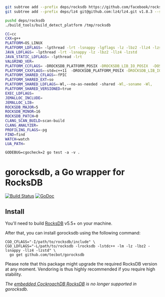 ```bash
git subtree add --prefix deps/rocksdb https://github.com/facebook/rocksdb.git v5.15.10 --squash
git subtree add --prefix deps/lz4 git@github.com:lz4/lz4.git v1.8.3 --squash

pushd deps/rocksdb
./build_tools/build_detect_platform /tmp/rocksdb
```

```bash
CC=cc
CXX=g++
PLATFORM=OS_LINUX
PLATFORM_LDFLAGS= -lpthread -lrt -lsnappy -lgflags -lz -lbz2 -llz4 -lzstd
JAVA_LDFLAGS= -lpthread -lrt -lsnappy -lz -lbz2 -llz4 -lzstd
JAVA_STATIC_LDFLAGS= -lpthread -lrt
VALGRIND_VER=
PLATFORM_CCFLAGS= -DROCKSDB_PLATFORM_POSIX -DROCKSDB_LIB_IO_POSIX  -DOS_LINUX -fno-builtin-memcmp -DROCKSDB_FALLOCATE_PRESENT -DSNAPPY -DGFLAGS=1 -DZLIB -DBZIP2 -DLZ4 -DZSTD -DROCKSDB_MALLOC_USABLE_SIZE -DROCKSDB_PTHREAD_ADAPTIVE_MUTEX -DROCKSDB_BACKTRACE -DROCKSDB_RANGESYNC_PRESENT -DROCKSDB_SCHED_GETCPU_PRESENT -march=native  -DHAVE_SSE42 -DHAVE_PCLMUL -DROCKSDB_SUPPORT_THREAD_LOCAL
PLATFORM_CXXFLAGS=-std=c++11  -DROCKSDB_PLATFORM_POSIX -DROCKSDB_LIB_IO_POSIX  -DOS_LINUX -fno-builtin-memcmp -DROCKSDB_FALLOCATE_PRESENT -DSNAPPY -DGFLAGS=1 -DZLIB -DBZIP2 -DLZ4 -DZSTD -DROCKSDB_MALLOC_USABLE_SIZE -DROCKSDB_PTHREAD_ADAPTIVE_MUTEX -DROCKSDB_BACKTRACE -DROCKSDB_RANGESYNC_PRESENT -DROCKSDB_SCHED_GETCPU_PRESENT -march=native  -DHAVE_SSE42 -DHAVE_PCLMUL -DROCKSDB_SUPPORT_THREAD_LOCAL
PLATFORM_SHARED_CFLAGS=-fPIC
PLATFORM_SHARED_EXT=so
PLATFORM_SHARED_LDFLAGS=-Wl,--no-as-needed -shared -Wl,-soname -Wl,
PLATFORM_SHARED_VERSIONED=true
EXEC_LDFLAGS=
JEMALLOC_INCLUDE=
JEMALLOC_LIB=
ROCKSDB_MAJOR=5
ROCKSDB_MINOR=16
ROCKSDB_PATCH=0
CLANG_SCAN_BUILD=scan-build
CLANG_ANALYZER=
PROFILING_FLAGS=-pg
FIND=find
WATCH=watch
LUA_PATH=
```

```
GODEBUG=cgocheck=2 go test -a -v .
```

# gorocksdb, a Go wrapper for RocksDB

[![Build Status](https://travis-ci.org/tecbot/gorocksdb.svg)](https://travis-ci.org/tecbot/gorocksdb) [![GoDoc](https://godoc.org/github.com/tecbot/gorocksdb?status.svg)](http://godoc.org/github.com/tecbot/gorocksdb)

## Install

You'll need to build [RocksDB](https://github.com/facebook/rocksdb) v5.5+ on your machine.

After that, you can install gorocksdb using the following command:

    CGO_CFLAGS="-I/path/to/rocksdb/include" \
    CGO_LDFLAGS="-L/path/to/rocksdb -lrocksdb -lstdc++ -lm -lz -lbz2 -lsnappy -llz4 -lzstd" \
      go get github.com/tecbot/gorocksdb

Please note that this package might upgrade the required RocksDB version at any moment.
Vendoring is thus highly recommended if you require high stability.

*The [embedded CockroachDB RocksDB](https://github.com/cockroachdb/c-rocksdb) is no longer supported in gorocksdb.*
